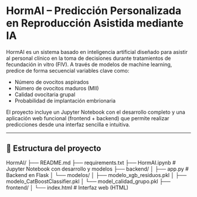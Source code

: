 # HormAI – Predicción Personalizada en Reproducción Asistida mediante IA

HormAI es un sistema basado en inteligencia artificial diseñado para asistir al personal clínico en la toma de decisiones durante tratamientos de fecundación in vitro (FIV). A través de modelos de machine learning, predice de forma secuencial variables clave como:

- Número de ovocitos aspirados  
- Número de ovocitos maduros (MII)  
- Calidad ovocitaria grupal  
- Probabilidad de implantación embrionaria  

El proyecto incluye un Jupyter Notebook con el desarrollo completo y una aplicación web funcional (frontend + backend) que permite realizar predicciones desde una interfaz sencilla e intuitiva.

---

## 📁 Estructura del proyecto

HormAI/
├── README.md
├── requirements.txt
├── HormAI.ipynb # Jupyter Notebook con desarrollo y modelos
├── backend/
│ ├── app.py # Backend en Flask
│ └── modelos/
│ ├── modelo_xgb_residuos.pkl
│ ├── modelo_CatBoostClassifier.pkl
│ └── model_calidad_grupo.pkl
├── frontend/
│ └── index.html # Interfaz web (HTML)
